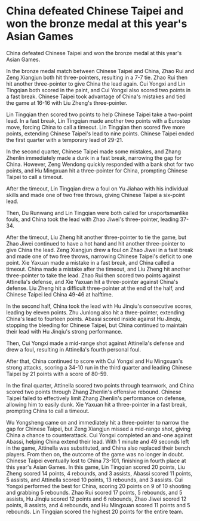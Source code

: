 # China defeated Chinese Taipei and won the bronze medal at this year's Asian Games 
 China defeated Chinese Taipei and won the bronze medal at this year's Asian Games.

In the bronze medal match between Chinese Taipei and China, Zhao Rui and Zeng Xiangjun both hit three-pointers, resulting in a 7-7 tie. Zhao Rui then hit another three-pointer to give China the lead again. Cui Yongxi and Lin Tingqian both scored in the paint, and Cui Yongxi also scored two points in a fast break. Chinese Taipei took advantage of China's mistakes and tied the game at 16-16 with Liu Zheng's three-pointer.

Lin Tingqian then scored two points to help Chinese Taipei take a two-point lead. In a fast break, Lin Tingqian made another two points with a Eurostep move, forcing China to call a timeout. Lin Tingqian then scored five more points, extending Chinese Taipei's lead to nine points. Chinese Taipei ended the first quarter with a temporary lead of 29-21. 

In the second quarter, Chinese Taipei made some mistakes, and Zhang Zhenlin immediately made a dunk in a fast break, narrowing the gap for China. However, Zeng Wendong quickly responded with a bank shot for two points, and Hu Mingxuan hit a three-pointer for China, prompting Chinese Taipei to call a timeout.

After the timeout, Lin Tingqian drew a foul on Yu Jiahao with his individual skills and made one of two free throws, giving Chinese Taipei a six-point lead. 

Then, Du Runwang and Lin Tingqian were both called for unsportsmanlike fouls, and China took the lead with Zhao Jiwei's three-pointer, leading 37-34.

After the timeout, Liu Zheng hit another three-pointer to tie the game, but Zhao Jiwei continued to have a hot hand and hit another three-pointer to give China the lead. Zeng Xiangjun drew a foul on Zhao Jiwei in a fast break and made one of two free throws, narrowing Chinese Taipei's deficit to one point. Xie Yaxuan made a mistake in a fast break, and China called a timeout. China made a mistake after the timeout, and Liu Zheng hit another three-pointer to take the lead. Zhao Rui then scored two points against Attinella's defense, and Xie Yaxuan hit a three-pointer against China's defense. Liu Zheng hit a difficult three-pointer at the end of the half, and Chinese Taipei led China 49-46 at halftime.

In the second half, China took the lead with Hu Jinqiu's consecutive scores, leading by eleven points. Zhu Junlong also hit a three-pointer, extending China's lead to fourteen points. Abassi scored inside against Hu Jinqiu, stopping the bleeding for Chinese Taipei, but China continued to maintain their lead with Hu Jinqiu's strong performance.

Then, Cui Yongxi made a mid-range shot against Attinella's defense and drew a foul, resulting in Attinella's fourth personal foul.

After that, China continued to score with Cui Yongxi and Hu Mingxuan's strong attacks, scoring a 34-10 run in the third quarter and leading Chinese Taipei by 21 points with a score of 80-59.

In the final quarter, Attinella scored two points through teamwork, and China scored two points through Zhang Zhenlin's offensive rebound. Chinese Taipei failed to effectively limit Zhang Zhenlin's performance on defense, allowing him to easily dunk. Xie Yaxuan hit a three-pointer in a fast break, prompting China to call a timeout.

Wu Yongsheng came on and immediately hit a three-pointer to narrow the gap for Chinese Taipei, but Zeng Xiangjun missed a mid-range shot, giving China a chance to counterattack. Cui Yongxi completed an and-one against Abassi, helping China extend their lead. With 1 minute and 49 seconds left in the game, Attinella was substituted, and China also replaced their bench players. From then on, the outcome of the game was no longer in doubt. Chinese Taipei eventually lost to China 73-101, finishing in fourth place at this year's Asian Games. In this game, Lin Tingqian scored 20 points, Liu Zheng scored 14 points, 4 rebounds, and 3 assists, Abassi scored 11 points, 5 assists, and Attinella scored 10 points, 13 rebounds, and 3 assists. Cui Yongxi performed the best for China, scoring 20 points on 9 of 10 shooting and grabbing 5 rebounds. Zhao Rui scored 17 points, 5 rebounds, and 5 assists, Hu Jinqiu scored 12 points and 6 rebounds, Zhao Jiwei scored 12 points, 8 assists, and 4 rebounds, and Hu Mingxuan scored 11 points and 5 rebounds. Lin Tingqian scored the highest 20 points for the entire team.